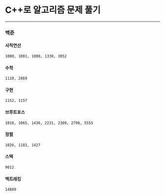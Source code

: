 # C++로 알고리즘 문제 풀기

---

### 백준

#### 사칙연산

```
1000, 1001, 1008, 1330, 3052
```

#### 수학

```
1110, 2869
```

#### 구현

```
1152, 1157
```

#### 브루트포스

```
1018, 1065, 1436, 2231, 2309, 2798, 5555
```

#### 정렬

```
1026, 1181, 1427
```

#### 스택

```
9012
```

#### 백트래킹

```
14889
```
